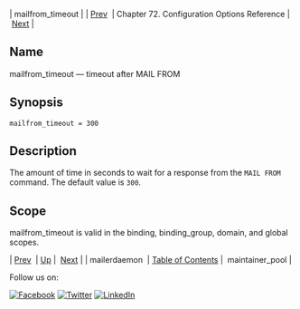 | mailfrom_timeout |
| [Prev](conf.ref.mailerdaemon.php)  | Chapter 72. Configuration Options Reference |  [Next](config.ref.maintainer_pool.php) |

<a name="conf.ref.mailfrom_timeout"></a>
## Name

mailfrom_timeout — timeout after MAIL FROM

## Synopsis

`mailfrom_timeout = 300`

<a name="idp25192960"></a>
## Description

The amount of time in seconds to wait for a response from the `MAIL FROM` command. The default value is `300`.

<a name="idp25195728"></a>
## Scope

mailfrom_timeout is valid in the binding, binding_group, domain, and global scopes.

| [Prev](conf.ref.mailerdaemon.php)  | [Up](config.options.ref.php) |  [Next](config.ref.maintainer_pool.php) |
| mailerdaemon  | [Table of Contents](index.php) |  maintainer_pool |

Follow us on:

[![Facebook](https://support.messagesystems.com/images/icon-facebook.png)](http://www.facebook.com/messagesystems) [![Twitter](https://support.messagesystems.com/images/icon-twitter.png)](http://twitter.com/#!/MessageSystems) [![LinkedIn](https://support.messagesystems.com/images/icon-linkedin.png)](http://www.linkedin.com/company/message-systems)